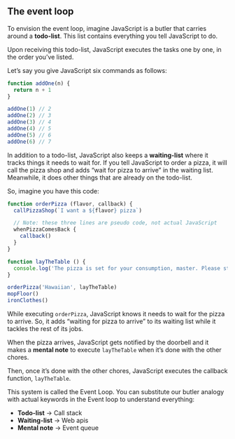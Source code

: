 
## The event loop
To envision the event loop, imagine JavaScript is a butler that carries around a **todo-list**. This list contains everything you tell JavaScript to do.

Upon receiving this todo-list, JavaScript executes the tasks one by one, in the order you’ve listed.

Let’s say you give JavaScript six commands as follows:

```js
function addOne(n) {
  return n + 1
}

addOne(1) // 2
addOne(2) // 3
addOne(3) // 4
addOne(4) // 5
addOne(5) // 6
addOne(6) // 7
```

In addition to a todo-list, JavaScript also keeps a **waiting-list** where it tracks things it needs to wait for. If you tell JavaScript to order a pizza, it will call the pizza shop and adds “wait for pizza to arrive” in the waiting list. Meanwhile, it does other things that are already on the todo-list. 

So, imagine you have this code:
``` js
function orderPizza (flavor, callback) {
  callPizzaShop(`I want a ${flavor} pizza`)

  // Note: these three lines are pseudo code, not actual JavaScript
  whenPizzaComesBack {
    callback()
  }
}

function layTheTable () {
  console.log('The pizza is set for your consumption, master. Please stop playing and start eating.')
}

orderPizza('Hawaiian', layTheTable)
mopFloor()
ironClothes()
```

While executing `orderPizza`, JavaScript knows it needs to wait for the pizza to arrive. So, it adds “waiting for pizza to arrive” to its waiting list while it tackles the rest of its jobs.

When the pizza arrives, JavaScript gets notified by the doorbell and it makes a **mental note** to execute `layTheTable` when it’s done with the other chores.

Then, once it’s done with the other chores, JavaScript executes the callback function, `layTheTable`.

This system is called the Event Loop. You can substitute our butler analogy with actual keywords in the Event loop to understand everything:

-   **Todo-list** -> Call stack
-   **Waiting-list** -> Web apis
-   **Mental note** -> Event queue
